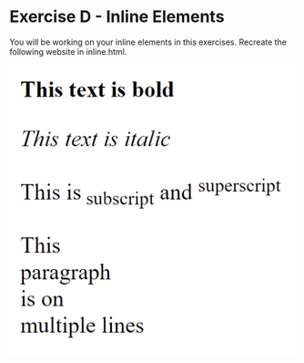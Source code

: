# Exercise D - Inline Elements
You will be working on your inline elements in this exercises. Recreate the following website in inline.html.

![Screenshot of Inline Elements](inline.png)